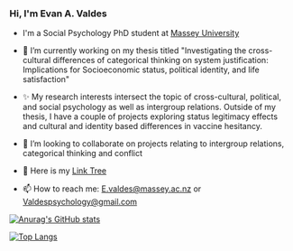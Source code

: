 ### Hi, I'm Evan A. Valdes 

- I'm a Social Psychology PhD student at [Massey University](https://www.massey.ac.nz/)

- 🔭 I’m currently working on my thesis titled "Investigating the cross-cultural differences of categorical thinking on system justification: Implications for Socioeconomic status, political identity, and life satisfaction" 

- ✨ My research interests intersect the topic of cross-cultural, political, and social psychology as well as intergroup relations. Outside of my thesis, I have a couple of projects exploring status legitimacy effects and cultural and identity based differences in vaccine hesitancy.

- 👯 I’m looking to collaborate on projects relating to intergroup relations, categorical thinking and conflict

-  🌱 Here is my [Link Tree](https://linktr.ee/evanavaldes)

- 📫 How to reach me: E.valdes@massey.ac.nz or Valdespsychology@gmail.com
<!--
**evan113/evan113** is a ✨ _special_ ✨ repository because its `README.md` (this file) appears on your GitHub profile.

Here are some ideas to get you started:

- 🔭 I’m currently working on ...
- 🌱 I’m currently learning ...
- 👯 I’m looking to collaborate on ...
- 🤔 I’m looking for help with ...
- 💬 Ask me about ...
- 📫 How to reach me: ...
- 😄 Pronouns: ...
- ⚡ Fun fact: ...
-->

[![Anurag's GitHub stats](https://github-readme-stats.vercel.app/api?username=evan113&count_private=true&show_icons=true&theme=tokyonight)](https://github.com/evan113/github-readme-stats)

[![Top Langs](https://github-readme-stats.vercel.app/api/top-langs/?username=evan113&layout=compact&theme=tokyonight)](https://github.com/evan113/github-readme-stats)

